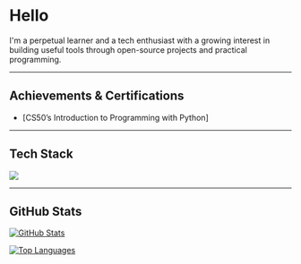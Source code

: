 # Hello

I'm a perpetual learner and a tech enthusiast with a growing interest in building useful tools through open-source projects and practical programming.



---

## Achievements & Certifications

- [CS50’s Introduction to Programming with Python]
  
---

## Tech Stack

<p align="left">
  <a href="https://www.python.org/"><img src="https://skillicons.dev/icons?i=python,flask,cpp,linux,sqlite,html,css" /></a>
</p>



---

## GitHub Stats

[![GitHub Stats](https://github-readme-stats.vercel.app/api?username=lv1-duck&show_icons=true&theme=tokyonight)](https://github.com/lv1-duck)

[![Top Languages](https://github-readme-stats.vercel.app/api/top-langs/?username=lv1-duck&layout=compact&theme=tokyonight)](https://github.com/lv1-duck)


